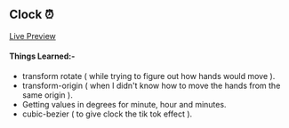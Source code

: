 ## Clock ⏰

[Live Preview](https://im-ashish00.github.io/js-clock)

#### Things Learned:-

- transform rotate ( while trying to figure out how hands would move ).
- transform-origin ( when I didn't know how to move the hands from the same origin ).
- Getting values in degrees for minute, hour and minutes. 
- cubic-bezier ( to give clock the tik tok effect ).